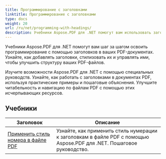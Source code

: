 ```yaml
---
title: Программирование с заголовками
linktitle: Программирование с заголовками
type: docs
weight: 20
url: /ru/net/programming-with-headings/
description: Учебники Aspose.PDF для .NET помогут вам использовать заголовки для улучшения структуры ваших PDF-документов.
---
```

Учебники Aspose.PDF для .NET помогут вам шаг за шагом освоить программирование с помощью заголовков в ваших PDF-документах. Узнайте, как добавлять заголовки, стилизовать их и управлять ими, чтобы улучшить структуру ваших PDF-файлов.

Изучите возможности Aspose.PDF для .NET с помощью специальных руководств. Узнайте, как работать с заголовками в документах PDF, используя практические примеры и пошаговые объяснения. Улучшите читабельность и навигацию по файлам PDF с помощью этих исчерпывающих ресурсов.

## Учебники
| Заголовок | Описание |
| --- | --- | 
| [Применить стиль номера в файле PDF](./apply-number-style/) | Узнайте, как применить стиль нумерации к заголовкам в файле PDF с помощью Aspose.PDF для .NET. Пошаговое руководство. |   